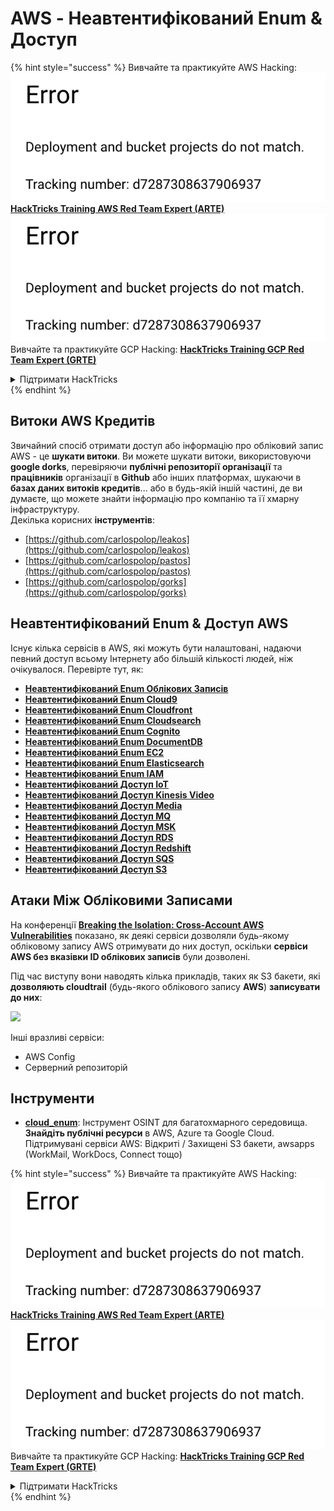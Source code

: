 # AWS - Неавтентифікований Enum & Доступ

{% hint style="success" %}
Вивчайте та практикуйте AWS Hacking:<img src="../../../.gitbook/assets/image (1) (1).png" alt="" data-size="line">[**HackTricks Training AWS Red Team Expert (ARTE)**](https://training.hacktricks.xyz/courses/arte)<img src="../../../.gitbook/assets/image (1) (1).png" alt="" data-size="line">\
Вивчайте та практикуйте GCP Hacking: <img src="../../../.gitbook/assets/image (2).png" alt="" data-size="line">[**HackTricks Training GCP Red Team Expert (GRTE)**<img src="../../../.gitbook/assets/image (2).png" alt="" data-size="line">](https://training.hacktricks.xyz/courses/grte)

<details>

<summary>Підтримати HackTricks</summary>

* Перевірте [**плани підписки**](https://github.com/sponsors/carlospolop)!
* **Приєднуйтесь до** 💬 [**групи Discord**](https://discord.gg/hRep4RUj7f) або [**групи Telegram**](https://t.me/peass) або **слідкуйте** за нами в **Twitter** 🐦 [**@hacktricks\_live**](https://twitter.com/hacktricks\_live)**.**
* **Діліться хакерськими трюками, надсилаючи PR до** [**HackTricks**](https://github.com/carlospolop/hacktricks) та [**HackTricks Cloud**](https://github.com/carlospolop/hacktricks-cloud) репозиторіїв на github.

</details>
{% endhint %}

## Витоки AWS Кредитів

Звичайний спосіб отримати доступ або інформацію про обліковий запис AWS - це **шукати витоки**. Ви можете шукати витоки, використовуючи **google dorks**, перевіряючи **публічні репозиторії** **організації** та **працівників** організації в **Github** або інших платформах, шукаючи в **базах даних витоків кредитів**... або в будь-якій іншій частині, де ви думаєте, що можете знайти інформацію про компанію та її хмарну інфраструктуру.\
Декілька корисних **інструментів**:

* [https://github.com/carlospolop/leakos](https://github.com/carlospolop/leakos)
* [https://github.com/carlospolop/pastos](https://github.com/carlospolop/pastos)
* [https://github.com/carlospolop/gorks](https://github.com/carlospolop/gorks)

## Неавтентифікований Enum & Доступ AWS

Існує кілька сервісів в AWS, які можуть бути налаштовані, надаючи певний доступ всьому Інтернету або більшій кількості людей, ніж очікувалося. Перевірте тут, як:

* [**Неавтентифікований Enum Облікових Записів**](aws-accounts-unauthenticated-enum.md)
* [**Неавтентифікований Enum Cloud9**](https://github.com/carlospolop/hacktricks-cloud/blob/master/pentesting-cloud/aws-security/aws-unauthenticated-enum-access/broken-reference/README.md)
* [**Неавтентифікований Enum Cloudfront**](aws-cloudfront-unauthenticated-enum.md)
* [**Неавтентифікований Enum Cloudsearch**](https://github.com/carlospolop/hacktricks-cloud/blob/master/pentesting-cloud/aws-security/aws-unauthenticated-enum-access/broken-reference/README.md)
* [**Неавтентифікований Enum Cognito**](aws-cognito-unauthenticated-enum.md)
* [**Неавтентифікований Enum DocumentDB**](aws-documentdb-enum.md)
* [**Неавтентифікований Enum EC2**](aws-ec2-unauthenticated-enum.md)
* [**Неавтентифікований Enum Elasticsearch**](aws-elasticsearch-unauthenticated-enum.md)
* [**Неавтентифікований Enum IAM**](aws-iam-and-sts-unauthenticated-enum.md)
* [**Неавтентифікований Доступ IoT**](aws-iot-unauthenticated-enum.md)
* [**Неавтентифікований Доступ Kinesis Video**](aws-kinesis-video-unauthenticated-enum.md)
* [**Неавтентифікований Доступ Media**](aws-media-unauthenticated-enum.md)
* [**Неавтентифікований Доступ MQ**](aws-mq-unauthenticated-enum.md)
* [**Неавтентифікований Доступ MSK**](aws-msk-unauthenticated-enum.md)
* [**Неавтентифікований Доступ RDS**](aws-rds-unauthenticated-enum.md)
* [**Неавтентифікований Доступ Redshift**](aws-redshift-unauthenticated-enum.md)
* [**Неавтентифікований Доступ SQS**](aws-sqs-unauthenticated-enum.md)
* [**Неавтентифікований Доступ S3**](aws-s3-unauthenticated-enum.md)

## Атаки Між Обліковими Записами

На конференції [**Breaking the Isolation: Cross-Account AWS Vulnerabilities**](https://www.youtube.com/watch?v=JfEFIcpJ2wk) показано, як деякі сервіси дозволяли будь-якому обліковому запису AWS отримувати до них доступ, оскільки **сервіси AWS без вказівки ID облікових записів** були дозволені.

Під час виступу вони наводять кілька прикладів, таких як S3 бакети, які **дозволяють cloudtrail** (будь-якого облікового запису **AWS**) **записувати до них**:

![](<../../../.gitbook/assets/image (260).png>)

Інші вразливі сервіси:

* AWS Config
* Серверний репозиторій

## Інструменти

* [**cloud\_enum**](https://github.com/initstring/cloud\_enum): Інструмент OSINT для багатохмарного середовища. **Знайдіть публічні ресурси** в AWS, Azure та Google Cloud. Підтримувані сервіси AWS: Відкриті / Захищені S3 бакети, awsapps (WorkMail, WorkDocs, Connect тощо)

{% hint style="success" %}
Вивчайте та практикуйте AWS Hacking:<img src="../../../.gitbook/assets/image (1) (1).png" alt="" data-size="line">[**HackTricks Training AWS Red Team Expert (ARTE)**](https://training.hacktricks.xyz/courses/arte)<img src="../../../.gitbook/assets/image (1) (1).png" alt="" data-size="line">\
Вивчайте та практикуйте GCP Hacking: <img src="../../../.gitbook/assets/image (2).png" alt="" data-size="line">[**HackTricks Training GCP Red Team Expert (GRTE)**<img src="../../../.gitbook/assets/image (2).png" alt="" data-size="line">](https://training.hacktricks.xyz/courses/grte)

<details>

<summary>Підтримати HackTricks</summary>

* Перевірте [**плани підписки**](https://github.com/sponsors/carlospolop)!
* **Приєднуйтесь до** 💬 [**групи Discord**](https://discord.gg/hRep4RUj7f) або [**групи Telegram**](https://t.me/peass) або **слідкуйте** за нами в **Twitter** 🐦 [**@hacktricks\_live**](https://twitter.com/hacktricks\_live)**.**
* **Діліться хакерськими трюками, надсилаючи PR до** [**HackTricks**](https://github.com/carlospolop/hacktricks) та [**HackTricks Cloud**](https://github.com/carlospolop/hacktricks-cloud) репозиторіїв на github.

</details>
{% endhint %}
